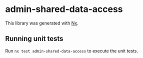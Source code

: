 # admin-shared-data-access

This library was generated with [Nx](https://nx.dev).

## Running unit tests

Run `nx test admin-shared-data-access` to execute the unit tests.
